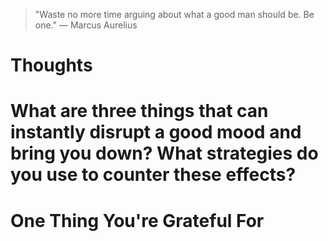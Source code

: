 
> \"Waste no more time arguing about what a good man should be. Be one.\" — Marcus Aurelius

# Thoughts

# What are three things that can instantly disrupt a good mood and bring you down? What strategies do you use to counter these effects?

# One Thing You're Grateful For

